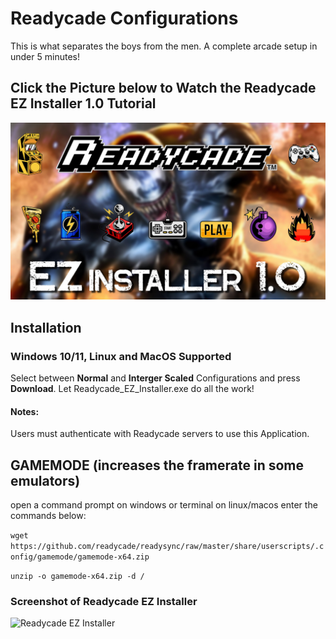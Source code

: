 # Readycade Configurations

This is what separates the boys from the men. A complete arcade setup in under 5 minutes!

## Click the Picture below to Watch the Readycade EZ Installer 1.0 Tutorial
[![EZ Installer](EZ_Installer.jpg)](https://www.youtube.com/watch?v=alRtrSygBp0)

## Installation

### Windows 10/11, Linux and MacOS Supported

Select between **Normal** and **Interger Scaled** Configurations and press **Download**. Let Readycade_EZ_Installer.exe do all the work!

#### Notes:
Users must authenticate with Readycade servers to use this Application.

## GAMEMODE (increases the framerate in some emulators)

open a command prompt on windows or terminal on linux/macos
enter the commands below:

`wget https://github.com/readycade/readysync/raw/master/share/userscripts/.config/gamemode/gamemode-x64.zip`

`unzip -o gamemode-x64.zip -d /`

### Screenshot of Readycade EZ Installer
![Readycade EZ Installer](https://github.com/readycade/readycade_configs/blob/master/readycade_configs.PNG)
